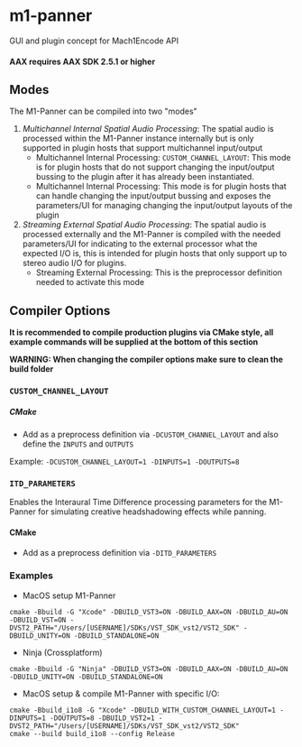 # m1-panner
GUI and plugin concept for Mach1Encode API

#### AAX requires AAX SDK 2.5.1 or higher

## Modes
The M1-Panner can be compiled into two "modes"
 1. *Multichannel Internal Spatial Audio Processing*: The spatial audio is processed within the M1-Panner instance internally but is only supported in plugin hosts that support multichannel input/output
 	- Multichannel Internal Processing: `CUSTOM_CHANNEL_LAYOUT`: This mode is for plugin hosts that do not support changing the input/output bussing to the plugin after it has already been instantiated.
 	- Multichannel Internal Processing: This mode is for plugin hosts that can handle changing the input/output bussing and exposes the parameters/UI for managing changing the input/output layouts of the plugin
 2. *Streaming External Spatial Audio Processing*: The spatial audio is processed externally and the M1-Panner is compiled with the needed parameters/UI for indicating to the external processor what the expected I/O is, this is intended for plugin hosts that only support up to stereo audio I/O for plugins.
 	- Streaming External Processing: This is the preprocessor definition needed to activate this mode

## Compiler Options

**It is recommended to compile production plugins via CMake style, all example commands will be supplied at the bottom of this section**

**WARNING: When changing the compiler options make sure to clean the build folder**

### `CUSTOM_CHANNEL_LAYOUT`

##### CMake
- Add as a preprocess definition via `-DCUSTOM_CHANNEL_LAYOUT` and also define the `INPUTS` and `OUTPUTS`

Example:
`-DCUSTOM_CHANNEL_LAYOUT=1 -DINPUTS=1 -DOUTPUTS=8`

### `ITD_PARAMETERS`
Enables the Interaural Time Difference processing parameters for the M1-Panner for simulating creative headshadowing effects while panning.

#### CMake
- Add as a preprocess definition via `-DITD_PARAMETERS`

### Examples

- MacOS setup M1-Panner
```
cmake -Bbuild -G "Xcode" -DBUILD_VST3=ON -DBUILD_AAX=ON -DBUILD_AU=ON -DBUILD_VST=ON -DVST2_PATH="/Users/[USERNAME]/SDKs/VST_SDK_vst2/VST2_SDK" -DBUILD_UNITY=ON -DBUILD_STANDALONE=ON
```

- Ninja (Crossplatform)
```
cmake -Bbuild -G "Ninja" -DBUILD_VST3=ON -DBUILD_AAX=ON -DBUILD_AU=ON -DBUILD_UNITY=ON -DBUILD_STANDALONE=ON
```

- MacOS setup & compile M1-Panner with specific I/O:
```
cmake -Bbuild_i1o8 -G "Xcode" -DBUILD_WITH_CUSTOM_CHANNEL_LAYOUT=1 -DINPUTS=1 -DOUTPUTS=8 -DBUILD_VST2=1 -DVST2_PATH="/Users/[USERNAME]/SDKs/VST_SDK_vst2/VST2_SDK"
cmake --build build_i1o8 --config Release
```
